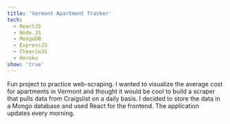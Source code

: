 ```yaml
---
title: 'Vermont Apartment Tracker'
tech:
  - ReactJS
  - Node.JS
  - MongoDB
  - ExpressJS
  - CheerioJS
  - Heroku
show: 'true'
---
```


Fun project to practice web-scraping. I wanted to visualize the average cost for apartments in Vermont and thought it would be cool to build a scraper that pulls data from Craigslist on a daily basis. I decided to store the data in a Mongo database and used React for the frontend. The application updates every morning.
